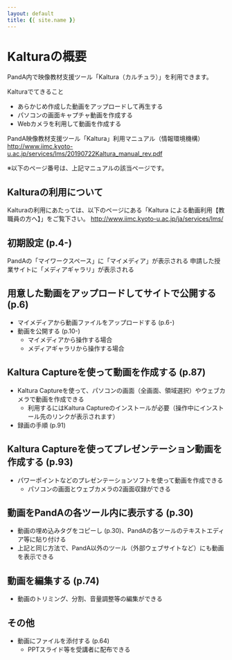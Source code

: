 ```yaml
---
layout: default
title: {{ site.name }}
---
```

# Kalturaの概要

PandA内で映像教材支援ツール「Kaltura（カルチュラ）」を利用できます。

Kalturaでてきること
- あらかじめ作成した動画をアップロードして再生する
- パソコンの画面キャプチャ動画を作成する
- Webカメラを利用して動画を作成する

PandA映像教材支援ツール「Kaltura」利用マニュアル（情報環境機構）  
http://www.iimc.kyoto-u.ac.jp/services/lms/20190722Kaltura_manual_rev.pdf

※以下のページ番号は、上記マニュアルの該当ページです。

## Kalturaの利用について
Kalturaの利用にあたっては、以下のページにある「Kaltura による動画利用【教職員の方へ】」をご覧下さい。
<a href="http://www.iimc.kyoto-u.ac.jp/ja/services/lms/" target="_blank">http://www.iimc.kyoto-u.ac.jp/ja/services/lms/</a>

## 初期設定 (p.4-)
PandAの「マイワークスペース」に「マイメディア」が表示される
申請した授業サイトに「メディアギャラリ」が表示される

## 用意した動画をアップロードしてサイトで公開する (p.6)
- マイメディアから動画ファイルをアップロードする (p.6-)
- 動画を公開する (p.10-)
  - マイメディアから操作する場合
  - メディアギャラリから操作する場合

## Kaltura Captureを使って動画を作成する (p.87)
- Kaltura Captureを使って、パソコンの画面（全画面、領域選択）やウェブカメラで動画を作成できる
  - 利用するにはKaltura Captureのインストールが必要（操作中にインストール先のリンクが表示されます）
- 録画の手順 (p.91)

## Kaltura Captureを使ってプレゼンテーション動画を作成する (p.93)
- パワーポイントなどのプレゼンテーションソフトを使って動画を作成できる
  - パソコンの画面とウェブカメラの2画面収録ができる

## 動画をPandAの各ツール内に表示する (p.30)
- 動画の埋め込みタグをコピーし (p.30)、PandAの各ツールのテキストエディア等に貼り付ける
- 上記と同じ方法で、PandA以外のツール（外部ウェブサイトなど）にも動画を表示できる

## 動画を編集する (p.74)
- 動画のトリミング、分割、音量調整等の編集ができる

## その他
- 動画にファイルを添付する (p.64)
  - PPTスライド等を受講者に配布できる


```python

```
